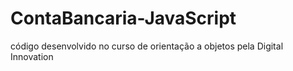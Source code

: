# ContaBancaria-JavaScript
código desenvolvido no curso de orientação a objetos pela Digital Innovation
